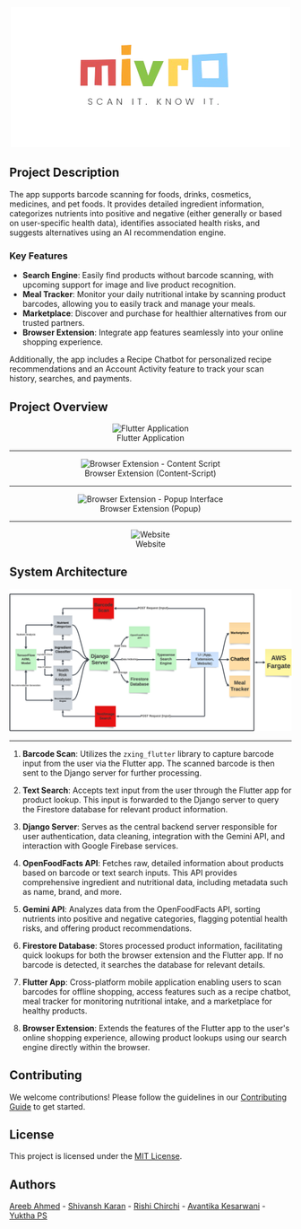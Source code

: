 <p align="center">
  <img src="assets/logo-transparent.png" alt="Project Logo">
</p>

## Project Description

The app supports barcode scanning for foods, drinks, cosmetics, medicines, and pet foods. It provides detailed ingredient information, categorizes nutrients into positive and negative (either generally or based on user-specific health data), identifies associated health risks, and suggests alternatives using an AI recommendation engine.

### Key Features

- **Search Engine**: Easily find products without barcode scanning, with upcoming support for image and live product recognition.
- **Meal Tracker**: Monitor your daily nutritional intake by scanning product barcodes, allowing you to easily track and manage your meals.
- **Marketplace**: Discover and purchase for healthier alternatives from our trusted partners.
- **Browser Extension**: Integrate app features seamlessly into your online shopping experience.

Additionally, the app includes a Recipe Chatbot for personalized recipe recommendations and an Account Activity feature to track your scan history, searches, and payments.

## Project Overview

<p align="center">
  <img src="assets/app.png" alt="Flutter Application">
  <br>
  Flutter Application
</p>

---

<p align="center">
  <img src="assets/content-script.png" alt="Browser Extension - Content Script">
  <br>
  Browser Extension (Content-Script)
</p>

---

<p align="center">
  <img src="assets/popup.png" alt="Browser Extension - Popup Interface">
  <br>
  Browser Extension (Popup)
</p>

---

<p align="center">
  <img src="assets/website.png" alt="Website">
  <br>
  Website
</p>

## System Architecture

<p align="center">
  <img src="assets/architecture.png" alt="System Architecture">
</p>

---

1. **Barcode Scan**: Utilizes the `zxing_flutter` library to capture barcode input from the user via the Flutter app. The scanned barcode is then sent to the Django server for further processing.

2. **Text Search**: Accepts text input from the user through the Flutter app for product lookup. This input is forwarded to the Django server to query the Firestore database for relevant product information.

3. **Django Server**: Serves as the central backend server responsible for user authentication, data cleaning, integration with the Gemini API, and interaction with Google Firebase services.

4. **OpenFoodFacts API**: Fetches raw, detailed information about products based on barcode or text search inputs. This API provides comprehensive ingredient and nutritional data, including metadata such as name, brand, and more.

5. **Gemini API**: Analyzes data from the OpenFoodFacts API, sorting nutrients into positive and negative categories, flagging potential health risks, and offering product recommendations.

6. **Firestore Database**: Stores processed product information, facilitating quick lookups for both the browser extension and the Flutter app. If no barcode is detected, it searches the database for relevant details.

7. **Flutter App**: Cross-platform mobile application enabling users to scan barcodes for offline shopping, access features such as a recipe chatbot, meal tracker for monitoring nutritional intake, and a marketplace for healthy products.

8. **Browser Extension**: Extends the features of the Flutter app to the user's online shopping experience, allowing product lookups using our search engine directly within the browser.

## Contributing

We welcome contributions! Please follow the guidelines in our [Contributing Guide](https://github.com/1MindLabs/mivro-docs/blob/main/CONTRIBUTING.md) to get started.

## License

This project is licensed under the [MIT License](https://github.com/1MindLabs/mivro-docs/blob/main/LICENSE).

## Authors

[Areeb Ahmed](https://github.com/areebahmeddd) - [Shivansh Karan](https://github.com/spacetesla) - [Rishi Chirchi](https://github.com/rishichirchi) - [Avantika Kesarwani](https://github.com/avii09) - [Yuktha PS](https://github.com/psyuktha)
